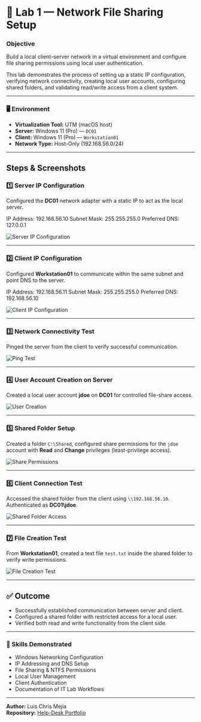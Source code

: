 # 🧩 Lab 1 — Network File Sharing Setup

### Objective
Build a local client–server network in a virtual environment and configure file sharing permissions using local user authentication.

This lab demonstrates the process of setting up a static IP configuration, verifying network connectivity, creating local user accounts, configuring shared folders, and validating read/write access from a client system.

---

### 🖥️ Environment
- **Virtualization Tool:** UTM (macOS host)  
- **Server:** Windows 11 (Pro) — `DC01`  
- **Client:** Windows 11 (Pro) — `Workstation01`  
- **Network Type:** Host-Only (192.168.56.0/24)

---

## Steps & Screenshots

### 1️⃣ Server IP Configuration
Configured the **DC01** network adapter with a static IP to act as the local server.

IP Address: 192.168.56.10
Subnet Mask: 255.255.255.0
Preferred DNS: 127.0.0.1



![Server IP Configuration](./screenshots/server-ip-config.png)

---

### 2️⃣ Client IP Configuration
Configured **Workstation01** to communicate within the same subnet and point DNS to the server.

IP Address: 192.168.56.11
Subnet Mask: 255.255.255.0
Preferred DNS: 192.168.56.10



![Client IP Configuration](./screenshots/client-ip-config.png)

---

### 3️⃣ Network Connectivity Test
Pinged the server from the client to verify successful communication.

![Ping Test](./screenshots/ping-test.png)

---

### 4️⃣ User Account Creation on Server
Created a local user account **jdoe** on **DC01** for controlled file-share access.

![User Creation](./screenshots/user-create.png)

---

### 5️⃣ Shared Folder Setup
Created a folder `C:\Shared`, configured share permissions for the `jdoe` account with **Read** and **Change** privileges (least-privilege access).

![Share Permissions](./screenshots/shared-folder.png)

---

### 6️⃣ Client Connection Test
Accessed the shared folder from the client using `\\192.168.56.10`.  
Authenticated as **DC01\jdoe**.

![Shared Folder Access](./screenshots/shared-folder.png)

---

### 7️⃣ File Creation Test
From **Workstation01**, created a text file `test.txt` inside the shared folder to verify write permissions.

![File Creation Test](./screenshots/file-test.png)

---

## ✅ Outcome
- Successfully established communication between server and client.  
- Configured a shared folder with restricted access for a local user.  
- Verified both read and write functionality from the client side.

---

### 🧠 Skills Demonstrated
- Windows Networking Configuration  
- IP Addressing and DNS Setup  
- File Sharing & NTFS Permissions  
- Local User Management  
- Client Authentication  
- Documentation of IT Lab Workflows  

---

**Author:** Luis Chris Mejia  
**Repository:** [Help-Desk Portfolio](https://github.com/ChrisCyberTech/help-desk-portfolio)
